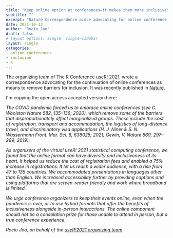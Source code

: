 ```yaml
---
title: "Keep online option at conferences—it makes them more inclusive"
subtitle: ""
excerpt: "Nature Correspondence piece advocating for online conference by the useR!2021 organizing team."
date: 2021-10-13
author: "Rocío Joo"
draft: false
# layout options: single, single-sidebar
layout: single
categories:
- online conferences
- inclusion
- R
---
```


The organizing team of The R Conference [useR! 2021](https://user2021.r-project.org/), 
wrote a correspondence advocating for the continuation of online conferences as means to remove barriers for inclusion. It was recently published in [Nature](https://www.nature.com/articles/d41586-021-02752-8).

I'm copying the open access accepted version here:

*The COVID pandemic forced us to embrace online conferences (see C. Woolston Nature 582, 135–136; 2020), which remove some of the barriers that disproportionately affect marginalized groups. These include the cost of registration, transport and accommodation, the logistics of long-distance travel, and discriminatory visa applications (H. J. Niner & S. N. Wassermann Front. Mar. Sci. 8, 638025; 2021; Gewin, V. Nature 569, 297–299; 2019).*

*As organizers of the virtual useR! 2021 statistical computing conference, we found that the online format can have diversity and inclusiveness at its heart. It helped us reduce the cost of registration fees and enabled a 75% increase in registrations. It let us reach a wider audience, with a rise from 47 to 135 countries. We accommodated presentations in languages other than English. We increased accessibility further by providing captions and using platforms that are screen-reader friendly and work where broadband is limited.*

*We urge conference organizers to keep their events online, even when the pandemic is over, or to use hybrid formats that offer the benefits of inclusiveness alongside in-person interactions. The online component should not be a consolation prize for those unable to attend in person, but a true conference experience.*

*Rocío Joo, on behalf of the [useR!2021 organizing team](https://user2021.r-project.org/about/global-team/)*



